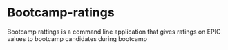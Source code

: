 # Bootcamp-ratings
Bootcamp rattings is a command line application that gives ratings on EPIC values to bootcamp candidates during bootcamp
